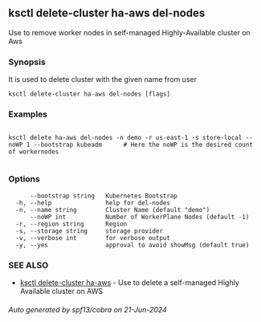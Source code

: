 ## ksctl delete-cluster ha-aws del-nodes

Use to remove worker nodes in self-managed Highly-Available cluster on Aws

### Synopsis

It is used to delete cluster with the given name from user

```
ksctl delete-cluster ha-aws del-nodes [flags]
```

### Examples

```

ksctl delete ha-aws del-nodes -n demo -r us-east-1 -s store-local --noWP 1 --bootstrap kubeadm      # Here the noWP is the desired count of workernodes
	
```

### Options

```
      --bootstrap string   Kubernetes Bootstrap
  -h, --help               help for del-nodes
  -n, --name string        Cluster Name (default "demo")
      --noWP int           Number of WorkerPlane Nodes (default -1)
  -r, --region string      Region
  -s, --storage string     storage provider
  -v, --verbose int        for verbose output
  -y, --yes                approval to avoid showMsg (default true)
```

### SEE ALSO

* [ksctl delete-cluster ha-aws](ksctl_delete-cluster_ha-aws.md)	 - Use to delete a self-managed Highly Available cluster on AWS

###### Auto generated by spf13/cobra on 21-Jun-2024
